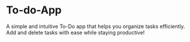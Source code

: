 # To-do-App
A simple and intuitive To-Do app that helps you organize tasks efficiently. Add and delete tasks with ease while staying productive!
